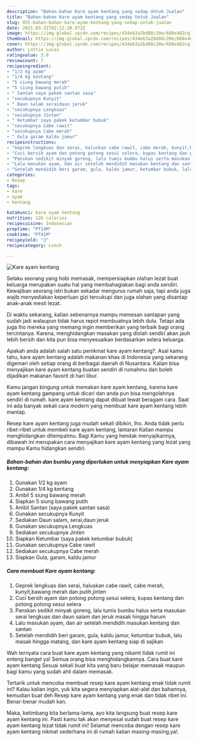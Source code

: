 ```yaml
---
description: "Bahan-bahan Kare ayam kentang yang sedap Untuk Jualan"
title: "Bahan-bahan Kare ayam kentang yang sedap Untuk Jualan"
slug: 955-bahan-bahan-kare-ayam-kentang-yang-sedap-untuk-jualan
date: 2021-03-31T02:12:20.972Z
image: https://img-global.cpcdn.com/recipes/434eb3a2bd88c20e/680x482cq70/kare-ayam-kentang-foto-resep-utama.jpg
thumbnail: https://img-global.cpcdn.com/recipes/434eb3a2bd88c20e/680x482cq70/kare-ayam-kentang-foto-resep-utama.jpg
cover: https://img-global.cpcdn.com/recipes/434eb3a2bd88c20e/680x482cq70/kare-ayam-kentang-foto-resep-utama.jpg
author: Lottie Lucas
ratingvalue: 3.8
reviewcount: 7
recipeingredient:
- "1/2 kg ayam"
- "1/4 kg kentang"
- "5 siung bawang merah"
- "5 siung bawang putih"
- " Santan saya pakek santan sasa"
- "secukupnya Kunyit"
- " Daun salam seraidaun jeruk"
- "secukupnya Lengkuas"
- "secukupnya Jinten"
- " Ketumbar saya pakek ketumbar bubuk"
- "secukupnya Cabe rawit"
- "secukupnya Cabe merah"
- " Gula garam kaldu jamur"
recipeinstructions:
- "Geprek lengkuas dan serai, haluskan cabe rawit, cabe merah, kunyit,bawang merah dan putih,jinten"
- "Cuci bersih ayam dan potong potong sesui selera, kupas kentang dan potong potong sesui selera"
- "Panskan sedikit minyak goreng, lalu tumis bumbu halus serta masukan serai lengkuas dan daun salam dan jeruk masak hingga harum"
- "Lalu masukan ayam, dan air setelah mendidih masukan kentang dan santan"
- "Setelah mendidih beri garam, gula, kaldu jamur, ketumbar bubuk, lalu masak hingga matang, dan kare ayam kentang siap di sajikan"
categories:
- Resep
tags:
- kare
- ayam
- kentang

katakunci: kare ayam kentang 
nutrition: 126 calories
recipecuisine: Indonesian
preptime: "PT14M"
cooktime: "PT41M"
recipeyield: "3"
recipecategory: Lunch

---
```



![Kare ayam kentang](https://img-global.cpcdn.com/recipes/434eb3a2bd88c20e/680x482cq70/kare-ayam-kentang-foto-resep-utama.jpg)

Selaku seorang yang hobi memasak, mempersiapkan olahan lezat buat keluarga merupakan suatu hal yang membahagiakan bagi anda sendiri. Kewajiban seorang istri bukan sekadar mengurus rumah saja, tapi anda juga wajib menyediakan keperluan gizi tercukupi dan juga olahan yang disantap anak-anak mesti lezat.

Di waktu  sekarang, kalian sebenarnya mampu memesan santapan yang sudah jadi walaupun tidak harus repot membuatnya lebih dulu. Tetapi ada juga lho mereka yang memang ingin memberikan yang terbaik bagi orang tercintanya. Karena, menghidangkan masakan yang diolah sendiri akan jauh lebih bersih dan kita pun bisa menyesuaikan berdasarkan selera keluarga. 



Apakah anda adalah salah satu penikmat kare ayam kentang?. Asal kamu tahu, kare ayam kentang adalah makanan khas di Indonesia yang sekarang digemari oleh setiap orang di berbagai daerah di Nusantara. Kalian bisa menyajikan kare ayam kentang buatan sendiri di rumahmu dan boleh dijadikan makanan favorit di hari libur.

Kamu jangan bingung untuk memakan kare ayam kentang, karena kare ayam kentang gampang untuk dicari dan anda pun bisa mengolahnya sendiri di rumah. kare ayam kentang dapat dibuat lewat beragam cara. Saat ini ada banyak sekali cara modern yang membuat kare ayam kentang lebih mantap.

Resep kare ayam kentang juga mudah sekali dibikin, lho. Anda tidak perlu ribet-ribet untuk membeli kare ayam kentang, lantaran Kalian mampu menghidangkan ditempatmu. Bagi Kamu yang hendak menyajikannya, dibawah ini merupakan cara menyajikan kare ayam kentang yang lezat yang mampu Kamu hidangkan sendiri.

<!--inarticleads1-->

##### Bahan-bahan dan bumbu yang diperlukan untuk menyiapkan Kare ayam kentang:

1. Gunakan 1/2 kg ayam
1. Gunakan 1/4 kg kentang
1. Ambil 5 siung bawang merah
1. Siapkan 5 siung bawang putih
1. Ambil  Santan (saya pakek santan sasa)
1. Gunakan secukupnya Kunyit
1. Sediakan  Daun salam, serai,daun jeruk
1. Gunakan secukupnya Lengkuas
1. Sediakan secukupnya Jinten
1. Siapkan  Ketumbar (saya pakek ketumbar bubuk)
1. Gunakan secukupnya Cabe rawit
1. Sediakan secukupnya Cabe merah
1. Siapkan  Gula, garam, kaldu jamur




<!--inarticleads2-->

##### Cara membuat Kare ayam kentang:

1. Geprek lengkuas dan serai, haluskan cabe rawit, cabe merah, kunyit,bawang merah dan putih,jinten
1. Cuci bersih ayam dan potong potong sesui selera, kupas kentang dan potong potong sesui selera
1. Panskan sedikit minyak goreng, lalu tumis bumbu halus serta masukan serai lengkuas dan daun salam dan jeruk masak hingga harum
1. Lalu masukan ayam, dan air setelah mendidih masukan kentang dan santan
1. Setelah mendidih beri garam, gula, kaldu jamur, ketumbar bubuk, lalu masak hingga matang, dan kare ayam kentang siap di sajikan




Wah ternyata cara buat kare ayam kentang yang nikamt tidak rumit ini enteng banget ya! Semua orang bisa menghidangkannya. Cara buat kare ayam kentang Sesuai sekali buat kita yang baru belajar memasak maupun bagi kamu yang sudah ahli dalam memasak.

Tertarik untuk mencoba membuat resep kare ayam kentang enak tidak rumit ini? Kalau kalian ingin, yuk kita segera menyiapkan alat-alat dan bahannya, kemudian buat deh Resep kare ayam kentang yang enak dan tidak ribet ini. Benar-benar mudah kan. 

Maka, ketimbang kita berlama-lama, ayo kita langsung buat resep kare ayam kentang ini. Pasti kamu tak akan menyesal sudah buat resep kare ayam kentang lezat tidak rumit ini! Selamat mencoba dengan resep kare ayam kentang nikmat sederhana ini di rumah kalian masing-masing,ya!.

